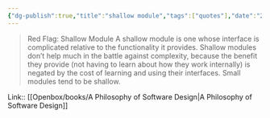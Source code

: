 ```yaml
---
{"dg-publish":true,"title":"shallow module","tags":["quotes"],"date":"2023-05-10T09:32:03+04:00","modified_at":"2023-08-11T15:07:18+03:00","alias":"shallow module","dg-path":"/quotes/202305100932.md","permalink":"/quotes/202305100932/","dgPassFrontmatter":true}
---
```



> Red Flag: Shallow Module
A shallow module is one whose interface is complicated relative to the functionality it provides. Shallow modules don’t help much in the battle against complexity, because the benefit they provide (not having to learn about how they work internally) is negated by the cost of learning and using their interfaces. Small modules tend to be shallow.

Link:: [[Openbox/books/A Philosophy of Software Design\|A Philosophy of Software Design]]
